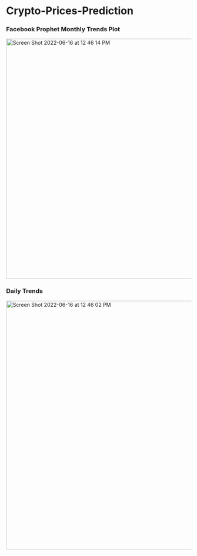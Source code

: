 # Crypto-Prices-Prediction
### Facebook Prophet Monthly Trends Plot
<img width="652" alt="Screen Shot 2022-06-16 at 12 46 14 PM" src="https://user-images.githubusercontent.com/61966991/175004233-49094042-8018-4027-8245-77eb92f92a18.png">


### Daily Trends

<img width="676" alt="Screen Shot 2022-06-16 at 12 46 02 PM" src="https://user-images.githubusercontent.com/61966991/175004717-cd330d07-0b0f-4ad6-a137-286b0d2b8a52.png">
